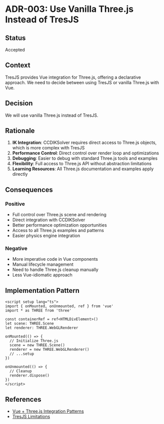 # ADR-003: Use Vanilla Three.js Instead of TresJS

## Status

Accepted

## Context

TresJS provides Vue integration for Three.js, offering a declarative approach. We need to decide between using TresJS or vanilla Three.js with Vue.

## Decision

We will use vanilla Three.js instead of TresJS.

## Rationale

1. **IK Integration**: CCDIKSolver requires direct access to Three.js objects, which is more complex with TresJS
2. **Performance Control**: Direct control over render loop and optimizations
3. **Debugging**: Easier to debug with standard Three.js tools and examples
4. **Flexibility**: Full access to Three.js API without abstraction limitations
5. **Learning Resources**: All Three.js documentation and examples apply directly

## Consequences

### Positive

- Full control over Three.js scene and rendering
- Direct integration with CCDIKSolver
- Better performance optimization opportunities
- Access to all Three.js examples and patterns
- Easier physics engine integration

### Negative

- More imperative code in Vue components
- Manual lifecycle management
- Need to handle Three.js cleanup manually
- Less Vue-idiomatic approach

## Implementation Pattern

```vue
<script setup lang="ts">
import { onMounted, onUnmounted, ref } from 'vue'
import * as THREE from 'three'

const containerRef = ref<HTMLDivElement>()
let scene: THREE.Scene
let renderer: THREE.WebGLRenderer

onMounted(() => {
  // Initialize Three.js
  scene = new THREE.Scene()
  renderer = new THREE.WebGLRenderer()
  // ...setup
})

onUnmounted(() => {
  // Cleanup
  renderer.dispose()
})
</script>
```

## References

- [Vue + Three.js Integration Patterns](https://vuejs.org/examples/#webgl)
- [TresJS Limitations](https://github.com/Tresjs/tres/issues)